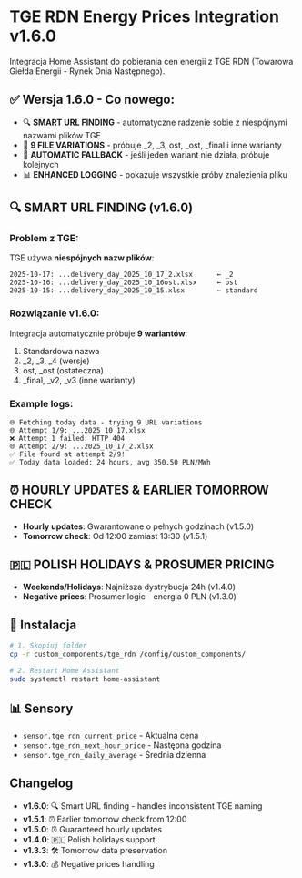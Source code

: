 # TGE RDN Energy Prices Integration v1.6.0

Integracja Home Assistant do pobierania cen energii z TGE RDN (Towarowa Giełda Energii - Rynek Dnia Następnego).

## ✅ Wersja 1.6.0 - Co nowego:

- 🔍 **SMART URL FINDING** - automatyczne radzenie sobie z niespójnymi nazwami plików TGE
- 📁 **9 FILE VARIATIONS** - próbuje _2, _3, ost, _ost, _final i inne warianty
- 🔄 **AUTOMATIC FALLBACK** - jeśli jeden wariant nie działa, próbuje kolejnych
- 📊 **ENHANCED LOGGING** - pokazuje wszystkie próby znalezienia pliku

## 🔍 SMART URL FINDING (v1.6.0)

### Problem z TGE:
TGE używa **niespójnych nazw plików**:
```
2025-10-17: ...delivery_day_2025_10_17_2.xlsx      ← _2
2025-10-16: ...delivery_day_2025_10_16ost.xlsx     ← ost
2025-10-15: ...delivery_day_2025_10_15.xlsx        ← standard
```

### Rozwiązanie v1.6.0:
Integracja automatycznie próbuje **9 wariantów**:
1. Standardowa nazwa
2. _2, _3, _4 (wersje)
3. ost, _ost (ostateczna)
4. _final, _v2, _v3 (inne warianty)

### Example logs:
```
🌐 Fetching today data - trying 9 URL variations
🌐 Attempt 1/9: ...2025_10_17.xlsx
❌ Attempt 1 failed: HTTP 404
🌐 Attempt 2/9: ...2025_10_17_2.xlsx
✅ File found at attempt 2/9!
✅ Today data loaded: 24 hours, avg 350.50 PLN/MWh
```

## ⏰ HOURLY UPDATES & EARLIER TOMORROW CHECK

- **Hourly updates**: Gwarantowane o pełnych godzinach (v1.5.0)
- **Tomorrow check**: Od 12:00 zamiast 13:30 (v1.5.1)

## 🇵🇱 POLISH HOLIDAYS & PROSUMER PRICING

- **Weekends/Holidays**: Najniższa dystrybucja 24h (v1.4.0)
- **Negative prices**: Prosumer logic - energia 0 PLN (v1.3.0)

## 🚀 Instalacja

```bash
# 1. Skopiuj folder
cp -r custom_components/tge_rdn /config/custom_components/

# 2. Restart Home Assistant
sudo systemctl restart home-assistant
```

## 📊 Sensory

- `sensor.tge_rdn_current_price` - Aktualna cena
- `sensor.tge_rdn_next_hour_price` - Następna godzina
- `sensor.tge_rdn_daily_average` - Średnia dzienna

## Changelog

- **v1.6.0**: 🔍 Smart URL finding - handles inconsistent TGE naming
- **v1.5.1**: ⏰ Earlier tomorrow check from 12:00
- **v1.5.0**: ⏰ Guaranteed hourly updates
- **v1.4.0**: 🇵🇱 Polish holidays support
- **v1.3.3**: 🛠️ Tomorrow data preservation
- **v1.3.0**: 💰 Negative prices handling
